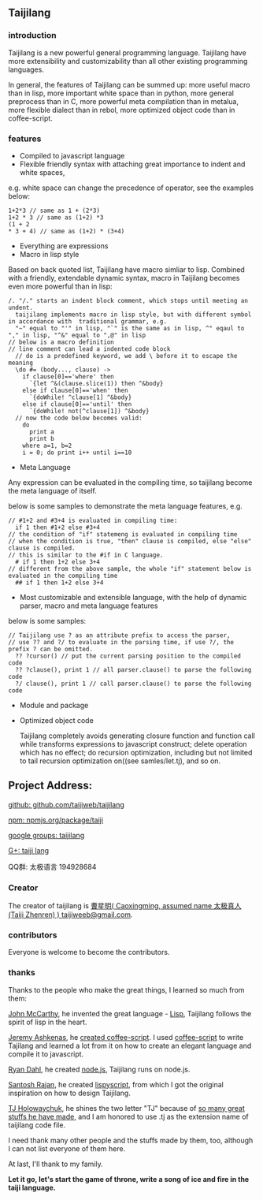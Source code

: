 ## Taijilang

### introduction
Taijilang is a new powerful general programming language. Taijilang have more  extensibility and customizability than all other existing programming languages. 

In general, the features of Taijilang can be summed up: more useful macro than in lisp, more important white space than in python, more general preprocess than in C, more powerful meta compilation than in metalua, more flexible dialect than in rebol, more optimized object code than in coffee-script. 

### features
* Compiled to javascript language 
* Flexible friendly syntax with attaching great importance to indent and white spaces,

e.g. white space can change the precedence of operator, see the examples below:

    1+2*3 // same as 1 + (2*3)
    1+2 * 3 // same as (1+2) *3
    (1 + 2
    * 3 + 4) // same as (1+2) * (3+4)
    
* Everything are expressions 
* Macro in lisp style

Based on back quoted list, Taijilang have macro simliar to lisp. Combined with a friendly, extendable dynamic syntax, macro in Taijilang becomes even more powerful than in lisp:

    /. "/." starts an indent block comment, which stops until meeting an undent.
      taijilang implements macro in lisp style, but with different symbol in accordance with  traditional grammar, e.g.
      "~" equal to "'" in lisp, "`" is the same as in lisp, ^" eqaul to "," in lisp, "^&" equal to ",@" in lisp
    // below is a macro definition
    // line comment can lead a indented code block
      // do is a predefined keyword, we add \ before it to escape the meaning
      \do #= (body..., clause) ->
        if clause[0]=='where' then
          `{let ^&(clause.slice(1)) then ^&body}
        else if clause[0]=='when' then
          `{doWhile! ^clause[1] ^&body}
        else if clause[0]=='until' then
          `{doWhile! not(^clause[1]) ^&body}
      // now the code below becomes valid:
        do 
          print a
          print b 
        where a=1, b=2
        i = 0; do print i++ until i==10
      
* Meta Language

Any expression can be evaluated in the compiling time, so taijilang become the meta language of itself.

below is some samples to demonstrate the meta language features, e.g.
  
    // #1+2 and #3+4 is evaluated in compiling time:
      if 1 then #1+2 else #3+4
    // the condition of "if" statemeng is evaluated in compiling time
    // when the condition is true, "then" clause is compiled, else "else" clause is compiled. 
    // this is similar to the #if in C language.
      # if 1 then 1+2 else 3+4
    // different from the above sample, the whole "if" statement below is evaluated in the compiling time
      ## if 1 then 1+2 else 3+4
      
* Most customizable and extensible language, with the help of dynamic parser, macro and meta language features

below is some samples:

    // Taijilang use ? as an attribute prefix to access the parser, 
    // use ?? and ?/ to evaluate in the parsing time, if use ?/, the prefix ? can be omitted. 
      ?? ?cursor() // put the current parsing position to the compiled code
      ?? ?clause(), print 1 // all parser.clause() to parse the following code
      ?/ clause(), print 1 // call parser.clause() to parse the following code
    
* Module and package
* Optimized object code

  Taijilang completely avoids generating closure function and function call while transforms expressions to javascript construct; delete operation which has no effect; do recursion optimization, including but not limited to tail recursion optimization on((see samles/let.tj), and so on. 

## Project Address: 
[github: github.com/taijiweb/taijilang](https://www.github.com/taijiweb/taijilang)

[npm: npmjs.org/package/taiji](https://www.npmjs.org/package/taiji)

[google groups: taijilang](https://groups.google.com/forum/#!forum/taijilang)
 
[G+: taiji lang](https://plus.google.com/u/0/114446069949044102399/posts/p/pub)

QQ群: 太极语言 194928684

### Creator
The creator of taijilang is [曹星明( Caoxingming, assumed name 太极真人(Taiji Zhenren) ) taijiweeb@gmail.com](taijiweeb@gmail.com).

### contributors
Everyone is welcome to become the contributors.

### thanks
Thanks to the people who make the great things, I learned so much from them:

[John McCarthy](http://www-formal.stanford.edu/jmc/), he invented the great language - [Lisp](http://en.wikipedia.org/wiki/Lisp), Taijilang follows the spirit of lisp in the heart.

[Jeremy Ashkenas](http://ashkenas.com/), he [created coffee-script](https://github.com/jashkenas/coffeescript). I used [coffee-script](http://coffeescript.org/) to write Tajilang and learned a lot from it on how to create an elegant language and compile it to javascript.

[Ryan Dahl](http://www.youtube.com/watch?v=ztspvPYybIY), he created [node.js](http://nodejs.org/), Taijilang runs on node.js.

[Santosh Rajan](http://santoshrajan.com/), he created [lispyscript](github.com/santoshrajan/lispyscript), from which I got the original inspiration on how to design Taijilang.

[TJ Holowaychuk](http://tjholowaychuk.com/), he shines the two letter "TJ" because of [so many great stuffs he have made](https://github.com/visionmedia), and I am honored to use .tj as the extension name of taijilang code file.

I need thank many other people and the stuffs made by them, too, although I can not list everyone of them here.
 
At last, I'll thank to my family. 

**Let it go, let's start the game of throne, write a song of ice and fire in the taiji language.**
